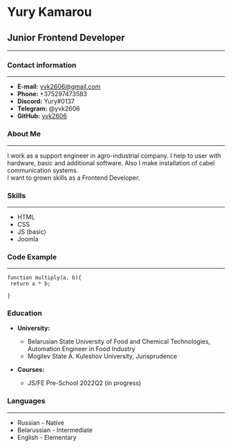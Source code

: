 # Yury Kamarou 
## Junior Frontend Developer
***
### Contact information
***
- **E-mail:** yvk2606@gmail.com  
- **Phone:** +375297473583  
- **Discord:** Yury#0137  
- **Telegram:** @yvk2606  
- **GitHub:** [yvk2606](https://github.com/yvk2606)  
### About Me
***
I work as a support engineer in agro-industrial company. I help to user with hardware, basic and additional software. Also I make installation of cabel communication systems.  
I want to grown skills as a Frontend Developer.
### Skills
***
- HTML
- CSS
- JS (basic)
- Joomla
### Code Example
***
```
function multiply(a, b){
 return a * b;
  
}
```  
### Education
- **University:**  
    + Belarusian State University of Food and Chemical Technologies, Automation Engineer in Food Industry  
    + Mogilev State A. Kuleshov University, Jurisprudence

- **Courses:**
    + JS/FE Pre-School 2022Q2 (in progress)  

### Languages
***
- Russian - Native  
- Belarussian - Intermediate  
- English - Elementary